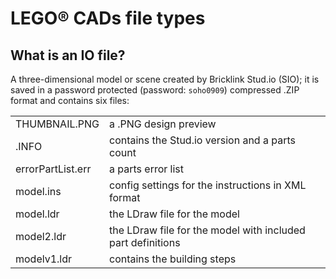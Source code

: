 # LEGO&reg; CADs file types

## What is an IO file?

A three-dimensional model or scene created by Bricklink Stud.io (SIO); it is saved in a password protected (password: `soho0909`) compressed .ZIP format and contains six files:

|                   |                                                             |
| ----------------- | ----------------------------------------------------------- |
| THUMBNAIL.PNG     | a .PNG design preview                                       |
| .INFO             | contains the Stud.io version and a parts count              |
| errorPartList.err | a parts error list                                          |
| model.ins         | config settings for the instructions in XML format          |
| model.ldr         | the LDraw file for the model                                |
| model2.ldr        | the LDraw file for the model with included part definitions |
| modelv1.ldr       | contains the building steps                                 |
